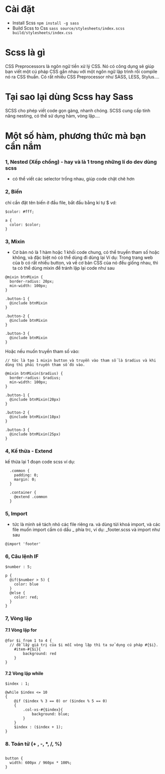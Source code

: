# Cài đặt
- Install Scss
`npm install -g sass`
- Build Scss to Css
`sass source/stylesheets/index.scss build/stylesheets/index.css`

# Scss là gì 
CSS Preprocessors là ngôn ngữ tiền xử lý CSS. Nó có công dụng sẽ giúp bạn viết một cú pháp CSS gần nhau với một ngôn ngữ lập trình rồi compile nó ra CSS thuần. Có rất nhiều CSS Preprocessor như SASS, LESS, Stylus....

# Tại sao lại dùng Scss hay Sass
SCSS cho phép viết code gọn gàng, nhanh chóng. SCSS cung cấp tính năng nesting, có thể sử dụng hàm, vòng lặp....

# Một số hàm, phương thức mà bạn cần nắm

### 1, Nested (Xếp chồng) - hay và là 1 trong những lí do dev dùng scss
- có thể viết các selector trồng nhau, giúp code chặt chẽ hơn

### 2, Biến
chỉ cần đặt tên biến ở đầu file, bắt đầu bằng kí tự $
vd:
```
$color: #fff;

a {
  color: $color;
}
```

### 3, Mixin
- Cơ bản nó là 1 hàm hoặc 1 khối code chung, có thể truyền tham số hoặc không, và đặc biệt nó có thể dùng đi dùng lại
Ví dụ: Trong trang web của b có rất nhiều button, và về cơ bản CSS của nó đều giống nhau, thì ta có thể dùng mixin để tránh lặp lại code như sau
```
@mixin btnMixin {
  border-radius: 20px;
  min-width: 100px;
}

.button-1 {
  @include btnMixin
}

.button-2 {
  @include btnMixin
}

.button-3 {
  @include btnMixin
}

```

Hoặc nếu muốn truyền tham số vào:


```
// tức là tạo 1 mixin button và truyền vào tham số là $radius và khi dùng thì phải truyền tham số đó vào.

@mixin btnMixin($radius) {
  border-radius: $radius;
  min-width: 100px;
}

.button-1 {
  @include btnMixin(20px)
}

.button-2 {
  @include btnMixin(10px)
}

.button-3 {
  @include btnMixin(25px)
}

```

### 4, Kế thừa - Extend
kế thừa lại 1 đoạn code scss
ví dụ: 

```
  .common {
    padding: 0;
    margin: 0;
  }

  .container {
    @extend .common
  }

```


### 5, Import 
- tức là mình sẽ tách nhỏ các file riêng ra. và dùng từi khoá import, và các file muốn import cầm có dấu _ phía trc, ví dụ: _footer.scss và import như sau

```
@import 'footer'

```

### 6, Câu lệnh IF

```
$number : 5;

p {
  @if($number > 5) {
    color: blue
  }
  @else {
    color: red;
  }
}

```

### 7, Vòng lặp

#### 7.1 Vòng lặp for

```
@for $i from 1 to 4 {
  // để lấy giá trị của $i mỗi vòng lặp thì ta sử dụng cú pháp #{$i}.
    #item-#{$i}{
        background: red
    }
}

```

#### 7.2 Vòng lặp while


```
$index : 1;
 
@while $index <= 10
{
    @if ($index % 3 == 0) or ($index % 5 == 0)
    {
        .col-xs-#{$index}{
            background: blue;
        }
    }
    $index : ($index + 1);
}
```

### 8. Toán tử (+ , -, *, /, %) 

```

button {
  width: 600px / 960px * 100%;
}
```